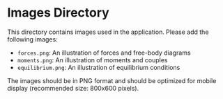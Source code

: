# Images Directory

This directory contains images used in the application. Please add the following images:

- `forces.png`: An illustration of forces and free-body diagrams
- `moments.png`: An illustration of moments and couples
- `equilibrium.png`: An illustration of equilibrium conditions

The images should be in PNG format and should be optimized for mobile display (recommended size: 800x600 pixels).
